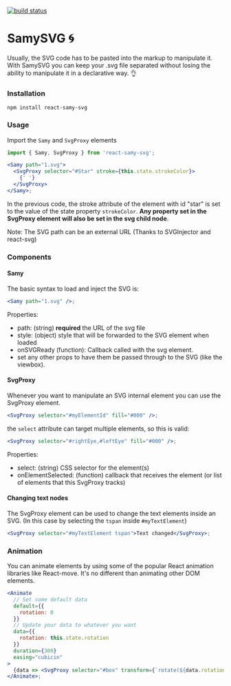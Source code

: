 [![build status](https://img.shields.io/travis/hugozap/react-samy-svg/master.svg?style=flat-square)](https://travis-ci.org/hugozap/react-samy-svg)

# SamySVG :cyclone:

Usually, the SVG code has to be pasted into the markup to manipulate it. With
SamySVG you can keep your .svg file separated without losing the ability to
manipulate it in a declarative way. :ok_hand:

### Installation

```
npm install react-samy-svg
```

### Usage

Import the `Samy` and `SvgProxy` elements

```js
import { Samy, SvgProxy } from 'react-samy-svg';
```

```jsx
<Samy path="1.svg">
  <SvgProxy selector="#Star" stroke={this.state.strokeColor}>
    {' '}
  </SvgProxy>
</Samy>;
```

In the previous code, the stroke attribute of the element with id "star" is set
to the value of the state property `strokeColor`. **Any property set in the
SvgProxy element will also be set in the svg child node**.

Note: The SVG path can be an external URL (Thanks to SVGInjector and react-svg)

### Components

#### Samy

The basic syntax to load and inject the SVG is:

```jsx
<Samy path="1.svg" />;
```

Properties:

* path: (string) **required** the URL of the svg file
* style: (object) style that will be forwarded to the SVG element when loaded
* onSVGReady (function): Callback called with the svg element.
* set any other props to have them be passed through to the SVG (like the
  viewbox).

#### SvgProxy

Whenever you want to manipulate an SVG internal element you can use the SvgProxy
element.

```jsx
<SvgProxy selector="#myElementId" fill="#000" />;
```

the `select` attribute can target multiple elements, so this is valid:

```jsx
<SvgProxy selector="#rightEye,#leftEye" fill="#000" />;
```

Properties:

* select: (string) CSS selector for the element(s)
* onElementSelected: (function) callback that receives the element (or list of
  elements that this SvgProxy tracks)

#### Changing text nodes

The SvgProxy element can be used to change the text elements inside an SVG. (In
this case by selecting the `tspan` inside `#myTextElement`)

```jsx
<SvgProxy selector="#myTextElement tspan">Text changed</SvgProxy>;
```

### Animation

You can animate elements by using some of the popular React animation libraries
like React-move. It's no different than animating other DOM elements.

```jsx
<Animate
  // Set some default data
  default={{
    rotation: 0
  }}
  // Update your data to whatever you want
  data={{
    rotation: this.state.rotation
  }}
  duration={300}
  easing="cubicin"
>
  {data => <SvgProxy selector="#box" transform={`rotate(${data.rotation})`} />}
</Animate>;
```
